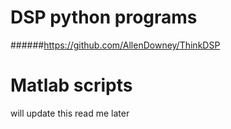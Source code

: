# DSP python programs 
######https://github.com/AllenDowney/ThinkDSP

# Matlab scripts
will update this read me later



